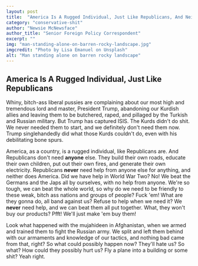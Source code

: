 ```yaml
---
layout: post
title:  "America Is A Rugged Individual, Just Like Republicans, And Neither Needs Any Help From Anywhere"
category: "conservative-shit"
author: "Newsie McNewsface"
author_title: "Senior Foreign Policy Correspondent"
excerpt: ""
img: "man-standing-alone-on-barren-rocky-landscape.jpg"
imgcredit: "Photo by Lisa Emanuel on Unsplash"
alt: "Man standing alone on barren rocky landscape"
---
```


## America Is A Rugged Individual, Just Like Republicans

Whiny, bitch-ass liberal pussies are complaining about our most high and tremendous lord and master, President Trump, abandoning our Kurdish allies and leaving them to be butchered, raped, and pillaged by the Turkish and Russian military. But Trump has captured ISIS. The Kurds didn't do shit. We never needed them to start, and we definitely don't need them now. Trump singlehandedly did what those Kurds couldn't do, even with his debilitating bone spurs.

America, as a country, is a rugged individual, like Republicans are. And Republicans don't need <b>anyone</b> else. They build their own roads, educate their own children, put out their own fires, and generate their own electricity. Republicans <b>never</b> need help from anyone else for anything, and neither does America. Did we have help in World War Two? No! We beat the Germans and the Japs all by ourselves, with no help from anyone. We're so tough, we can beat the whole world, so why do we need to be friendly to these weak, bitch ass nations and groups of people? Fuck 'em! What are they gonna do, all band against us? Refuse to help when we need it? We <b>never</b> need help, and we can beat them all put together. What, they won't buy our products? Pfft! We'll just make 'em buy them!

Look what happened with the mujahideen in Afghanistan, when we armed and trained them to fight the Russian army. We split and left them behind with our armaments and knowledge of our tactics, and nothing bad came from that, right? So what could possibly happen now? They'll hate us? So what? How could they possibly hurt us? Fly a plane into a building or some shit? Yeah right.
